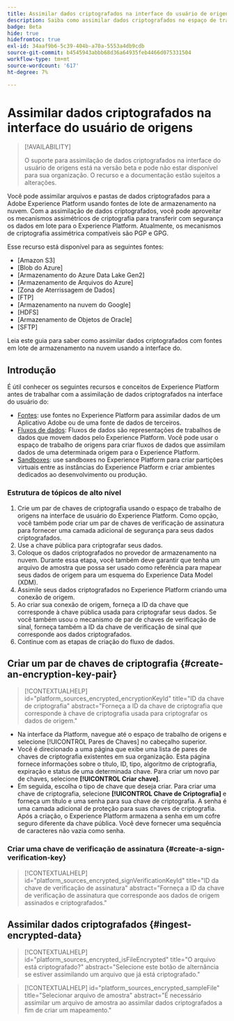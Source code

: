 ```yaml
---
title: Assimilar dados criptografados na interface do usuário de origens do Workspace
description: Saiba como assimilar dados criptografados no espaço de trabalho da interface do usuário de origens.
badge: Beta
hide: true
hidefromtoc: true
exl-id: 34aaf9b6-5c39-404b-a70a-5553a4db9cdb
source-git-commit: b4545943abbb68d36a64935feb4466d075331504
workflow-type: tm+mt
source-wordcount: '617'
ht-degree: 7%

---
```


# Assimilar dados criptografados na interface do usuário de origens

>[!AVAILABILITY]
>
>O suporte para assimilação de dados criptografados na interface do usuário de origens está na versão beta e pode não estar disponível para sua organização. O recurso e a documentação estão sujeitos a alterações.

Você pode assimilar arquivos e pastas de dados criptografados para a Adobe Experience Platform usando fontes de lote de armazenamento na nuvem. Com a assimilação de dados criptografados, você pode aproveitar os mecanismos assimétricos de criptografia para transferir com segurança os dados em lote para o Experience Platform. Atualmente, os mecanismos de criptografia assimétrica compatíveis são PGP e GPG.

Esse recurso está disponível para as seguintes fontes:

* [Amazon S3]
* [Blob do Azure]
* [Armazenamento do Azure Data Lake Gen2]
* [Armazenamento de Arquivos do Azure]
* [Zona de Aterrissagem de Dados]
* [FTP]
* [Armazenamento na nuvem do Google]
* [HDFS]
* [Armazenamento de Objetos de Oracle]
* [SFTP]

Leia este guia para saber como assimilar dados criptografados com fontes em lote de armazenamento na nuvem usando a interface do.

## Introdução

É útil conhecer os seguintes recursos e conceitos de Experience Platform antes de trabalhar com a assimilação de dados criptografados na interface do usuário do:

* [Fontes](../../home.md): use fontes no Experience Platform para assimilar dados de um Aplicativo Adobe ou de uma fonte de dados de terceiros.
* [Fluxos de dados](../../../dataflows/home.md): Fluxos de dados são representações de trabalhos de dados que movem dados pelo Experience Platform. Você pode usar o espaço de trabalho de origens para criar fluxos de dados que assimilam dados de uma determinada origem para o Experience Platform.
* [Sandboxes](../../../sandboxes/home.md): use sandboxes no Experience Platform para criar partições virtuais entre as instâncias do Experience Platform e criar ambientes dedicados ao desenvolvimento ou produção.

### Estrutura de tópicos de alto nível

1. Crie um par de chaves de criptografia usando o espaço de trabalho de origens na interface de usuário do Experience Platform. Como opção, você também pode criar um par de chaves de verificação de assinatura para fornecer uma camada adicional de segurança para seus dados criptografados.
2. Use a chave pública para criptografar seus dados.
3. Coloque os dados criptografados no provedor de armazenamento na nuvem. Durante essa etapa, você também deve garantir que tenha um arquivo de amostra que possa ser usado como referência para mapear seus dados de origem para um esquema do Experience Data Model (XDM).
4. Assimile seus dados criptografados no Experience Platform criando uma conexão de origem.
5. Ao criar sua conexão de origem, forneça a ID da chave que corresponde à chave pública usada para criptografar seus dados. Se você também usou o mecanismo de par de chaves de verificação de sinal, forneça também a ID da chave de verificação de sinal que corresponde aos dados criptografados.
6. Continue com as etapas de criação do fluxo de dados.

## Criar um par de chaves de criptografia {#create-an-encryption-key-pair}

>[!CONTEXTUALHELP]
>id="platform_sources_encrypted_encryptionKeyId"
>title="ID da chave de criptografia"
>abstract="Forneça a ID da chave de criptografia que corresponde à chave de criptografia usada para criptografar os dados de origem."

* Na interface da Platform, navegue até o espaço de trabalho de origens e selecione [!UICONTROL Pares de Chaves] no cabeçalho superior.
* Você é direcionado a uma página que exibe uma lista de pares de chaves de criptografia existentes em sua organização. Esta página fornece informações sobre o título, ID, tipo, algoritmo de criptografia, expiração e status de uma determinada chave. Para criar um novo par de chaves, selecione **[!UICONTROL Criar chave]**.
* Em seguida, escolha o tipo de chave que deseja criar. Para criar uma chave de criptografia, selecione **[!UICONTROL Chave de Criptografia]** e forneça um título e uma senha para sua chave de criptografia. A senha é uma camada adicional de proteção para suas chaves de criptografia. Após a criação, o Experience Platform armazena a senha em um cofre seguro diferente da chave pública. Você deve fornecer uma sequência de caracteres não vazia como senha.

### Criar uma chave de verificação de assinatura {#create-a-sign-verification-key}

>[!CONTEXTUALHELP]
>id="platform_sources_encrypted_signVerificationKeyId"
>title="ID da chave de verificação de assinatura"
>abstract="Forneça a ID da chave de verificação de assinatura que corresponde aos dados de origem assinados e criptografados."

## Assimilar dados criptografados {#ingest-encrypted-data}

>[!CONTEXTUALHELP]
>id="platform_sources_encrypted_isFileEncrypted"
>title="O arquivo está criptografado?"
>abstract="Selecione este botão de alternância se estiver assimilando um arquivo que já está criptografado."

>[!CONTEXTUALHELP]
>id="platform_sources_encrypted_sampleFile"
>title="Selecionar arquivo de amostra"
>abstract="É necessário assimilar um arquivo de amostra ao assimilar dados criptografados a fim de criar um mapeamento."


<!-- 
## Outline

Sections:

* Create public key
* Create customer key
* Create sources flow to ingest encrypted data
  * File ingestion
  * Folder ingestion
* Updated encrypted flow

* Select [!UICONTROL Key Pairs] from the header in the sources UI workspace.
  * You are taken to the [!UICONTROL Key Pairs] page:
    * Select **[!UICONTROL Encryption key]** for list of key pairs that you have created and managed.
    * Select **[!UICONTROL Customer key]** for a list of key pairs that your customers have created and managed.
* Key Pair functions:
  * Select **[!UICONTROL Key details]** to view key details.
  * Select **[!UICONTROL Delete]** to delete.
* Select [!UICONTROL Create key] to create either an encryption key or a customer key

## Questions and clarifications

* Public key vs. customer key
* Verify E2E:
  * Create keys (encryption key or customer key)
  * Use these keys to encrypt your data
  * Place your encrypted data in your cloud storage (Amazon S3 or Google Cloud Storage)
  * Ingest that encrypted data to Experience Platform by creating a source connection
    * Select the encrypted source data
    * Enable "Is the file encrypted"
    * Select/upload sample file for mapping
    * Use the encryption key name that corresponds with the key used to encrypt the source data
      * If the data was encrypted using customer key, provide the sign verification key.
  * Proceed with source connection creation flow -->
